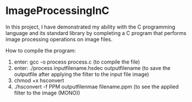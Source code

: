 # ImageProcessingInC
In this project, I have demonstrated my ability with the C programming language and its standard library by completing a C program that performs image processing operations on image files.

How to compile the program:

1. enter: gcc -o process process.c (to compile the file)
2. enter: ./process inputfilename.hsdec outputfilename (to save the outputfile after applying the filter to the input file image)
3. chmod +x hsconvert 
4. ./hsconvert -f PPM outputfilenmae filename.ppm (to see the applied filter to the image (MONO))
